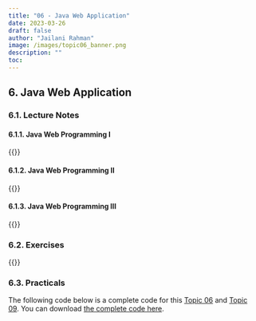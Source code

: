 ```yaml
---
title: "06 - Java Web Application"
date: 2023-03-26
draft: false
author: "Jailani Rahman"
image: /images/topic06_banner.png
description: ""
toc:
---
```


## 6. Java Web Application

### 6.1. Lecture Notes
#### 6.1.1. Java Web Programming I
<div>{{<embed-pdf url="../resources/06a - Java Web Programming I.pdf">}}</div>

#### 6.1.2. Java Web Programming II
<div>{{<embed-pdf url="../resources/06b - Java Web Programming II.pdf">}}</div>

#### 6.1.3. Java Web Programming III
<div>{{<embed-pdf url="../resources/06c - Java Web Programming III.pdf">}}</div>

### 6.2. Exercises
<div>{{<embed-pdf url="../resources/06d - Java Web Application Exercise.pdf">}}</div>

### 6.3. Practicals

The following code below is a complete code for this <a href="/logs/resources/topic06">Topic 06</a> and <a href="/logs/resources/topic09">Topic 09</a>. You can download <a href="../resources/studentmanagement.zip"> the complete code here</a>.